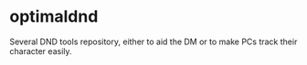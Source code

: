 # optimaldnd
Several DND tools repository, either to aid the DM or to make PCs track their character easily.
